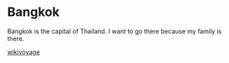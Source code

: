 # Bangkok

Bangkok is the capital of Thailand. I want to go there because my family is there.

[wikivoyage](https://en.wikivoyage.org/wiki/Bangkok)